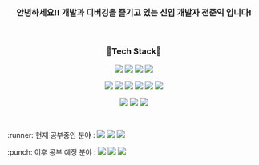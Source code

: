 <h3 align="center" > 안녕하세요!! 개발과 디버깅을 즐기고 있는 신입 개발자 전준익 입니다! </h3></br>

<h3 align="center"> 🔨Tech Stack🔧 </h3>
<p align="center"> 
  <img 
        src="http://img.shields.io/badge/-HTML-4FFF98?style=flat&logo=HTML5"/>
  <img 
        src="http://img.shields.io/badge/-CSS-4FFF98?style=flat&logo=CSS3"/>
  <img 
        src="http://img.shields.io/badge/-JS-4FFF98?style=flat&logo=JavaScript"/>
  <img 
        src="http://img.shields.io/badge/-jQuery-4FFF98?style=flat&logo=jQuery"/>
</p>
<p align="center"> 
  <img 
        src="http://img.shields.io/badge/-JAVA-FF4336?style=flat&logo=Java"/>
  <img 
        src="http://img.shields.io/badge/-Spring-FF4336?style=flat&logo=Spring"/>
  <img 
        src="http://img.shields.io/badge/-Oracle-FF4336?style=flat&logo=Oracle"/>
  <img 
        src="http://img.shields.io/badge/-Mysql-FF4336?style=flat&logo=Mysql"/>
   <img 
        src="http://img.shields.io/badge/-Mybatis-FF4336?style=flat"/>
   <img 
        src="http://img.shields.io/badge/-JPA-FF4336?style=flat"/>
</p>
<p align="center"> 
  <img 
        src="http://img.shields.io/badge/-AWS EC2-6E69FF?style=flat&logo=Amazon AWS"/>
  <img 
        src="http://img.shields.io/badge/-AWS RDS-6E69FF?style=flat&logo=Amazon AWS"/>
  <img 
        src="http://img.shields.io/badge/-Route 53-6E69FF?style=flat&logo=Amazon AWS"/>
</p>
</br>
<p>:runner:  현재 공부중인 분야 : 
  <img 
        src="http://img.shields.io/badge/-JPA-2BCCC9?style=flat"/>
  <img 
        src="http://img.shields.io/badge/-Mysql-2BCCC9?style=flat"/>
  <img 
        src="http://img.shields.io/badge/-Restful Api-2BCCC9?style=flat"/>
</p>
<p>:punch:   이후 공부 예정 분야 : 
  <img 
        src="http://img.shields.io/badge/-Spring Security-FF5CD8?style=flat"/>
  <img 
        src="http://img.shields.io/badge/-Exception Handler-FF5CD8?style=flat"/>
  <img 
        src="http://img.shields.io/badge/-Network-FF5CD8?style=flat"/>
</p>
